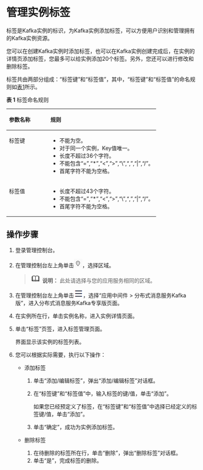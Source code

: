 # 管理实例标签<a name="TagManagement"></a>

标签是Kafka实例的标识，为Kafka实例添加标签，可以方便用户识别和管理拥有的Kafka实例资源。

您可以在创建Kafka实例时添加标签，也可以在Kafka实例创建完成后，在实例的详情页添加标签，您最多可以给实例添加20个标签。另外，您还可以进行修改和删除标签。

标签共由两部分组成：“标签键”和“标签值”，其中，“标签键”和“标签值”的命名规则如[表1](#table193611920984)所示。

**表 1**  标签命名规则

<a name="table193611920984"></a>
<table><thead align="left"><tr id="row143632201486"><th class="cellrowborder" valign="top" width="27.639999999999997%" id="mcps1.2.3.1.1"><p id="p536311201182"><a name="p536311201182"></a><a name="p536311201182"></a>参数名称</p>
</th>
<th class="cellrowborder" valign="top" width="72.36%" id="mcps1.2.3.1.2"><p id="p63637201685"><a name="p63637201685"></a><a name="p63637201685"></a>规则</p>
</th>
</tr>
</thead>
<tbody><tr id="row43636201815"><td class="cellrowborder" valign="top" width="27.639999999999997%" headers="mcps1.2.3.1.1 "><p id="p336313201814"><a name="p336313201814"></a><a name="p336313201814"></a>标签键</p>
</td>
<td class="cellrowborder" valign="top" width="72.36%" headers="mcps1.2.3.1.2 "><a name="ul133310231694"></a><a name="ul133310231694"></a><ul id="ul133310231694"><li>不能为空。</li><li>对于同一个实例，Key值唯一。</li><li>长度不超过36个字符。</li><li>不能包含“=”,“*”,“&lt;”,“&gt;”,“\”,“,”,“|”,“/”。</li><li>首尾字符不能为空格。</li></ul>
</td>
</tr>
<tr id="row193632201781"><td class="cellrowborder" valign="top" width="27.639999999999997%" headers="mcps1.2.3.1.1 "><p id="p736315201282"><a name="p736315201282"></a><a name="p736315201282"></a>标签值</p>
</td>
<td class="cellrowborder" valign="top" width="72.36%" headers="mcps1.2.3.1.2 "><a name="ul1216717306916"></a><a name="ul1216717306916"></a><ul id="ul1216717306916"><li>长度不超过43个字符。</li><li>不能包含“=”,“*”,“&lt;”,“&gt;”,“\”,“,”,“|”,“/”。</li><li>首尾字符不能为空格。</li></ul>
</td>
</tr>
</tbody>
</table>

## 操作步骤<a name="section184051819123810"></a>

1.  登录管理控制台。
2.  在管理控制台左上角单击![](figures/icon-region.png)，选择区域。

    >![](public_sys-resources/icon-note.gif) **说明：** 
    >此处请选择与您的应用服务相同的区域。

3.  在管理控制台左上角单击![](figures/icon-list.png)，选择“应用中间件 \> 分布式消息服务Kafka版”，进入分布式消息服务Kafka专享版页面。
4.  在实例所在行，单击实例名称，进入实例详情页面。
5.  单击“标签”页签，进入标签管理页面。

    界面显示该实例的标签列表。

6.  您可以根据实际需要，执行以下操作：
    -   添加标签
        1.  单击“添加/编辑标签”，弹出“添加/编辑标签”对话框。
        2.  在“标签键”和“标签值”中，输入标签的键/值，单击“添加”。

            如果您已经预定义了标签，在“标签键”和“标签值”中选择已经定义的标签键/值，单击“添加”。

        3.  单击“确定”，成功为实例添加标签。

    -   删除标签
        1.  在待删除的标签所在行，单击“删除”，弹出“删除标签”对话框。
        2.  单击“是”，完成标签的删除。



